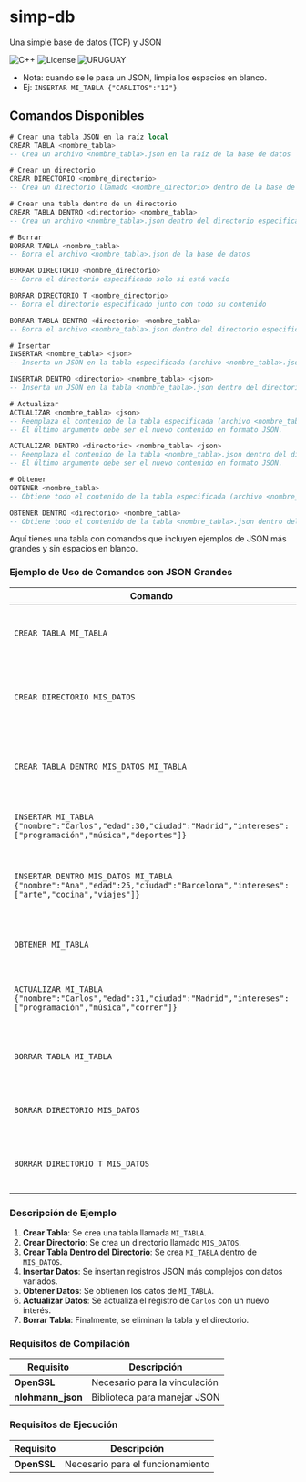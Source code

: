 # simp-db
Una simple base de datos (TCP) y JSON

![C++](https://img.shields.io/badge/C%2B%2B-17-blue.svg) ![License](https://img.shields.io/badge/license-MIT-brightgreen.svg) ![URUGUAY](https://img.shields.io/badge/URUGUAY-red.svg)

- Nota: cuando se le pasa un JSON, limpia los espacios en blanco.
- Ej: `INSERTAR MI_TABLA {"CARLITOS":"12"}`

## Comandos Disponibles

```sql
# Crear una tabla JSON en la raíz local
CREAR TABLA <nombre_tabla>
-- Crea un archivo <nombre_tabla>.json en la raíz de la base de datos

# Crear un directorio
CREAR DIRECTORIO <nombre_directorio>
-- Crea un directorio llamado <nombre_directorio> dentro de la base de datos

# Crear una tabla dentro de un directorio
CREAR TABLA DENTRO <directorio> <nombre_tabla>
-- Crea un archivo <nombre_tabla>.json dentro del directorio especificado

# Borrar
BORRAR TABLA <nombre_tabla>
-- Borra el archivo <nombre_tabla>.json de la base de datos

BORRAR DIRECTORIO <nombre_directorio>
-- Borra el directorio especificado solo si está vacío

BORRAR DIRECTORIO T <nombre_directorio>
-- Borra el directorio especificado junto con todo su contenido

BORRAR TABLA DENTRO <directorio> <nombre_tabla>
-- Borra el archivo <nombre_tabla>.json dentro del directorio especificado

# Insertar
INSERTAR <nombre_tabla> <json>
-- Inserta un JSON en la tabla especificada (archivo <nombre_tabla>.json)

INSERTAR DENTRO <directorio> <nombre_tabla> <json>
-- Inserta un JSON en la tabla <nombre_tabla>.json dentro del directorio especificado

# Actualizar
ACTUALIZAR <nombre_tabla> <json>
-- Reemplaza el contenido de la tabla especificada (archivo <nombre_tabla>.json) con el nuevo JSON dado.
-- El último argumento debe ser el nuevo contenido en formato JSON.

ACTUALIZAR DENTRO <directorio> <nombre_tabla> <json>
-- Reemplaza el contenido de la tabla <nombre_tabla>.json dentro del directorio especificado con el nuevo JSON dado.
-- El último argumento debe ser el nuevo contenido en formato JSON.

# Obtener
OBTENER <nombre_tabla>
-- Obtiene todo el contenido de la tabla especificada (archivo <nombre_tabla>.json).

OBTENER DENTRO <directorio> <nombre_tabla>
-- Obtiene todo el contenido de la tabla <nombre_tabla>.json dentro del directorio especificado.

```

Aquí tienes una tabla con comandos que incluyen ejemplos de JSON más grandes y sin espacios en blanco.

### Ejemplo de Uso de Comandos con JSON Grandes

| Comando                                                        | Descripción                                                                                                      | Ejemplo                                                                                          |
|---------------------------------------------------------------|------------------------------------------------------------------------------------------------------------------|--------------------------------------------------------------------------------------------------|
| `CREAR TABLA MI_TABLA`                                       | Crea un archivo `MI_TABLA.json` en la raíz de la base de datos.                                               | `CREAR TABLA MI_TABLA`                                                                           |
| `CREAR DIRECTORIO MIS_DATOS`                                 | Crea un directorio llamado `MIS_DATOS` dentro de la base de datos.                                            | `CREAR DIRECTORIO MIS_DATOS`                                                                     |
| `CREAR TABLA DENTRO MIS_DATOS MI_TABLA`                     | Crea un archivo `MI_TABLA.json` dentro del directorio `MIS_DATOS`.                                            | `CREAR TABLA DENTRO MIS_DATOS MI_TABLA`                                                         |
| `INSERTAR MI_TABLA {"nombre":"Carlos","edad":30,"ciudad":"Madrid","intereses":["programación","música","deportes"]}` | Inserta un JSON en la tabla `MI_TABLA`.                                                                        | `INSERTAR MI_TABLA {"nombre":"Carlos","edad":30,"ciudad":"Madrid","intereses":["programación","música","deportes"]}` |
| `INSERTAR DENTRO MIS_DATOS MI_TABLA {"nombre":"Ana","edad":25,"ciudad":"Barcelona","intereses":["arte","cocina","viajes"]}` | Inserta un JSON en `MI_TABLA.json` dentro del directorio `MIS_DATOS`.                                         | `INSERTAR DENTRO MIS_DATOS MI_TABLA {"nombre":"Ana","edad":25,"ciudad":"Barcelona","intereses":["arte","cocina","viajes"]}` |
| `OBTENER MI_TABLA`                                           | Obtiene todo el contenido del archivo `MI_TABLA.json`.                                                          | `OBTENER MI_TABLA`                                                                                |
| `ACTUALIZAR MI_TABLA {"nombre":"Carlos","edad":31,"ciudad":"Madrid","intereses":["programación","música","correr"]}` | Reemplaza el contenido de `MI_TABLA.json` con el nuevo JSON dado.                                              | `ACTUALIZAR MI_TABLA {"nombre":"Carlos","edad":31,"ciudad":"Madrid","intereses":["programación","música","correr"]}` |
| `BORRAR TABLA MI_TABLA`                                      | Borra el archivo `MI_TABLA.json` de la base de datos.                                                          | `BORRAR TABLA MI_TABLA`                                                                           |
| `BORRAR DIRECTORIO MIS_DATOS`                                | Borra el directorio `MIS_DATOS` solo si está vacío.                                                            | `BORRAR DIRECTORIO MIS_DATOS`                                                                    |
| `BORRAR DIRECTORIO T MIS_DATOS`                              | Borra el directorio `MIS_DATOS` junto con todo su contenido.                                                  | `BORRAR DIRECTORIO T MIS_DATOS`                                                                  |

### Descripción de Ejemplo

1. **Crear Tabla**: Se crea una tabla llamada `MI_TABLA`.
2. **Crear Directorio**: Se crea un directorio llamado `MIS_DATOS`.
3. **Crear Tabla Dentro del Directorio**: Se crea `MI_TABLA` dentro de `MIS_DATOS`.
4. **Insertar Datos**: Se insertan registros JSON más complejos con datos variados.
5. **Obtener Datos**: Se obtienen los datos de `MI_TABLA`.
6. **Actualizar Datos**: Se actualiza el registro de `Carlos` con un nuevo interés.
7. **Borrar Tabla**: Finalmente, se eliminan la tabla y el directorio.


### Requisitos de Compilación

| Requisito            | Descripción                                      |
|----------------------|--------------------------------------------------|
| **OpenSSL**          | Necesario para la vinculación                    |
| **nlohmann_json**    | Biblioteca para manejar JSON                     |

### Requisitos de Ejecución

| Requisito            | Descripción                                      |
|----------------------|--------------------------------------------------|
| **OpenSSL**          | Necesario para el funcionamiento                 |